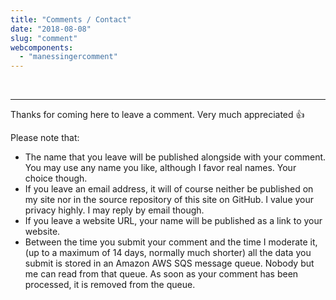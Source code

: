 ```yaml
---
title: "Comments / Contact"
date: "2018-08-08"
slug: "comment"
webcomponents:
  - "manessingercomment"
---
```


<br />

<manessinger-comment></manessinger-comment>

---

Thanks for coming here to leave a comment. Very much appreciated 👍

Please note that:

* The name that you leave will be published alongside with your comment. You may use any name you like, although I favor real names. Your choice though.
* If you leave an email address, it will of course neither be published on my site nor in the source repository of this site on GitHub. I value your privacy highly. I may reply by email though.
* If you leave a website URL, your name will be published as a link to your website.
* Between the time you submit your comment and the time I moderate
  it, (up to a maximum of 14 days, normally much shorter) all the
  data you submit is stored in an Amazon AWS SQS message queue. 
  Nobody but me can read from that queue. As soon as your comment 
  has been processed, it is removed from the queue.